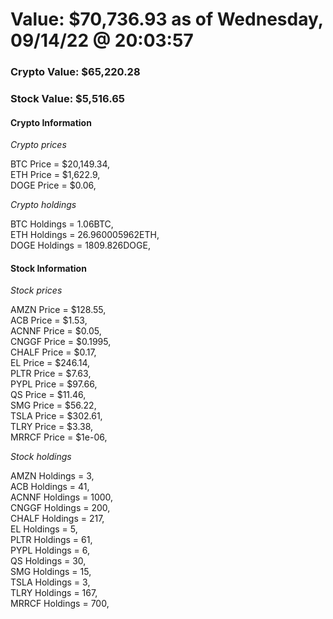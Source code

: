 # Value: $70,736.93 as of Wednesday, 09/14/22 @ 20:03:57 

### Crypto Value: $65,220.28

### Stock Value: $5,516.65

#### Crypto Information 
*Crypto prices* 

BTC Price = $20,149.34,  
ETH Price = $1,622.9,  
DOGE Price = $0.06,  


*Crypto holdings* 

BTC Holdings = 1.06BTC,  
ETH Holdings = 26.960005962ETH,  
DOGE Holdings = 1809.826DOGE,  


#### Stock Information 

*Stock prices* 

AMZN Price = $128.55,  
ACB Price = $1.53,  
ACNNF Price = $0.05,  
CNGGF Price = $0.1995,  
CHALF Price = $0.17,  
EL Price = $246.14,  
PLTR Price = $7.63,  
PYPL Price = $97.66,  
QS Price = $11.46,  
SMG Price = $56.22,  
TSLA Price = $302.61,  
TLRY Price = $3.38,  
MRRCF Price = $1e-06,  


*Stock holdings* 

AMZN Holdings = 3,  
ACB Holdings = 41,  
ACNNF Holdings = 1000,  
CNGGF Holdings = 200,  
CHALF Holdings = 217,  
EL Holdings = 5,  
PLTR Holdings = 61,  
PYPL Holdings = 6,  
QS Holdings = 30,  
SMG Holdings = 15,  
TSLA Holdings = 3,  
TLRY Holdings = 167,  
MRRCF Holdings = 700,  


